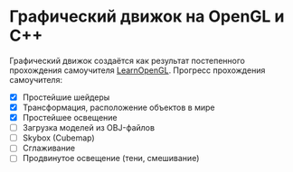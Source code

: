 # Графический движок на OpenGL и C++

Графический движок создаётся как результат постепенного прохождения самоучителя [LearnOpenGL](https://learnopengl.com/).
Прогресс прохождения самоучителя:

 - [x] Простейшие шейдеры
 - [x] Трансформация, расположение объектов в мире
 - [x] Простейшее освещение
 - [ ] Загрузка моделей из OBJ-файлов
 - [ ] Skybox (Cubemap)
 - [ ] Сглаживание
 - [ ] Продвинутое освещение (тени, смешивание)
